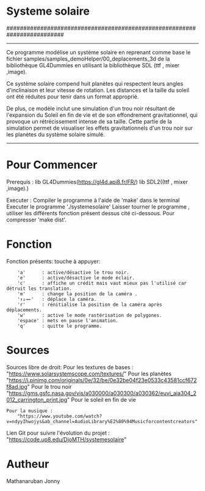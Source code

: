 # Systeme solaire

#########################################################################

________________________________________________________________________
Ce programme modélise un système solaire en reprenant comme base le fichier
samples/samples_demoHelper/00_deplacements_3d de la bibliothèque GL4Dummies
en utilisant la bibliothèque SDL (ttf , mixer ,image).

Ce système solaire compend huit planètes qui respectent 
leurs angles d'inclinaison et leur vitesse de rotation. 
Les distances et la taille du soleil ont été réduites 
pour tenir dans un format approprié.

De plus, ce modèle inclut une simulation d'un trou noir résultant de 
l'expansion du Soleil en fin de vie et de son effondrement gravitationnel, 
qui provoque un rétrécissement intense de sa taille.
Cette partie de la simulation permet de visualiser les effets gravitationnels 
d'un trou noir sur les planètes du système solaire simulé.
___________________________________________________________________________

# Pour Commencer

Prerequis :
    lib GL4Dummies(https://gl4d.api8.fr/FR/)
    lib SDL2((ttf , mixer ,image).)

Executer :
Compiler le programme à l'aide de 'make' dans le terminal
Executer le programme './systemesolaire'
Laisser tourner le programme , utiliser les différents fonction présent
dessus cité  ci-dessous.
Pour compresser 'make dist'.


# Fonction

Fonction présents:
    touche à appuyer:

        'a'      : active/désactive le trou noir.
        'e'      : active/désactive le mode éclair.
        'c'      : affiche un crédit mais vaut mieux pas l'utilisé car détruit les translation.
        'm'      : change la position de la caméra .
        '↑↓→←'   : déplace la caméra.
        'r'      : rénitialise la position de la caméra après déplacements.
        'w'      : active le mode rastérisation de polygones.
        'espace' : mets en pause l'animation.
        'q'      : quitte le programme.

# Sources

Sources libre de droit: 
    Pour les textures de bases :
        "https://www.solarsystemscope.com/textures/" Pour les planètes
        "https://i.pinimg.com/originals/0e/32/be/0e32be04f23e0533c43581ccf672f8ad.jpg" Pour le trou noir
        "https://gms.gsfc.nasa.gov/vis/a030000/a030300/a030362/euvi_aia304_2012_carrington_print.jpg" Pour le soleil en fin de vie 

    Pour la musique :
        "https://www.youtube.com/watch?v=ndyyIhwojys&ab_channel=AudioLibrary%E2%80%94Musicforcontentcreators"

Lien Git pour suivre l'évolution du projet :
    "https://code.up8.edu/DjoMTH/systemesolaire"


# Autheur

Mathanaruban Jonny
